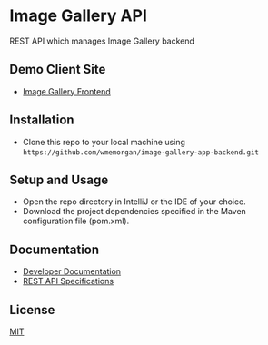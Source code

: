 # Image Gallery API  

REST API which manages Image Gallery backend

## Demo Client Site
- [Image Gallery Frontend](https://wme-image-gallery.netlify.app/)

## Installation
- Clone this repo to your local machine using `https://github.com/wmemorgan/image-gallery-app-backend.git`

## Setup and Usage
- Open the repo directory in IntelliJ or the IDE of your choice.
- Download the project dependencies specified in the Maven configuration file (pom.xml).

## Documentation
- [Developer Documentation](https://wilfredmorgan.com/image-gallery-app-backend/index.html)
- [REST API Specifications](https://wme-image-gallery-api.herokuapp.com/swagger-ui.html)

## License
[MIT](https://github.com/wmemorgan/image-gallery-app-backend/blob/master/LICENSE)
